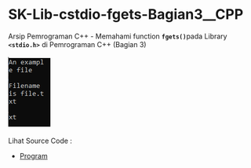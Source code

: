 # SK-Lib-cstdio-fgets-Bagian3__CPP
Arsip Pemrograman C++ - Memahami function <code><b>fgets()</b></code>pada Library <code><b>&lt;stdio.h></b></code> di Pemrograman C++ (Bagian 3)<br><br>
<img src="https://github.com/RizkyKhapidsyah/SK-Lib-cstdio-fgets-Bagian3__CPP/blob/master/SK-Lib-cstdio-fgets-Bagian3__CPP/x64/result/001.PNG"><br><br>
Lihat Source Code : <br>
- <a href="https://github.com/RizkyKhapidsyah/SK-Lib-cstdio-fgets-Bagian3__CPP/blob/master/SK-Lib-cstdio-fgets-Bagian3__CPP/Source.cpp">Program</a>
